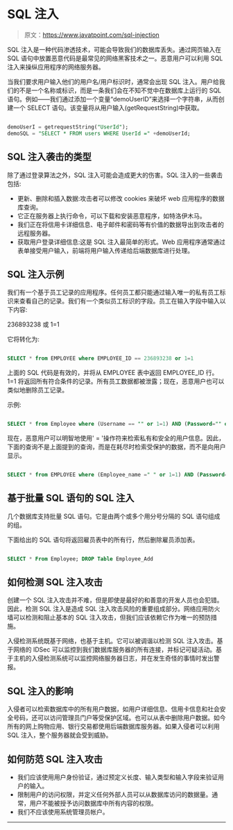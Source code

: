 # SQL 注入

> 原文：<https://www.javatpoint.com/sql-injection>

SQL 注入是一种代码渗透技术，可能会导致我们的数据库丢失。通过网页输入在 SQL 语句中放置恶意代码是最常见的网络黑客技术之一。恶意用户可以利用 SQL 注入来操纵应用程序的网络服务器。

当我们要求用户输入他们的用户名/用户标识时，通常会出现 SQL 注入。用户给我们的不是一个名称或标识，而是一条我们会在不知不觉中在数据库上运行的 SQL 语句。例如——我们通过添加一个变量“demoUserID”来选择一个字符串，从而创建一个 SELECT 语句。该变量将从用户输入(getRequestString)中获取。

```sql

demoUserI = getrequestString("UserId");
demoSQL = "SELECT * FROM users WHERE UserId =" +demoUserId;

```

## SQL 注入袭击的类型

除了通过登录算法之外，SQL 注入可能会造成更大的伤害。SQL 注入的一些袭击包括:

*   更新、删除和插入数据:攻击者可以修改 cookies 来破坏 web 应用程序的数据库查询。
*   它正在服务器上执行命令，可以下载和安装恶意程序，如特洛伊木马。
*   我们正在将信用卡详细信息、电子邮件和密码等有价值的数据导出到攻击者的远程服务器。
*   获取用户登录详细信息:这是 SQL 注入最简单的形式。Web 应用程序通常通过表单接受用户输入，前端将用户输入传递给后端数据库进行处理。

## SQL 注入示例

我们有一个基于员工记录的应用程序。任何员工都只能通过输入唯一的私有员工标识来查看自己的记录。我们有一个类似员工标识的字段。员工在输入字段中输入以下内容:

236893238 或 1=1

它将转化为:

```sql

SELECT * from EMPLOYEE where EMPLOYEE_ID == 236893238 or 1=1

```

上面的 SQL 代码是有效的，并将从 EMPLOYEE 表中返回 EMPLOYEE_ID 行。1=1 将返回所有符合条件的记录。所有员工数据都被泄露；现在，恶意用户也可以类似地删除员工记录。

示例:

```sql

SELECT * from Employee where (Username == "" or 1=1) AND (Password="" or 1=1).

```

现在，恶意用户可以明智地使用' = '操作符来检索私有和安全的用户信息。因此，下面的查询不是上面提到的查询，而是在耗尽时检索受保护的数据，而不是向用户显示。

```sql

SELECT * from EMPLOYEE where (Employee_name =" " or 1=1) AND (Password=" " or 1=1)

```

## 基于批量 SQL 语句的 SQL 注入

几个数据库支持批量 SQL 语句。它是由两个或多个用分号分隔的 SQL 语句组成的组。

下面给出的 SQL 语句将返回雇员表中的所有行，然后删除雇员添加表。

```sql

SELECT * From Employee; DROP Table Employee_Add

```

## 如何检测 SQL 注入攻击

创建一个 SQL 注入攻击并不难，但是即使是最好的和善意的开发人员也会犯错。因此，检测 SQL 注入是造成 SQL 注入攻击风险的重要组成部分。网络应用防火墙可以检测和阻止基本的 SQL 注入攻击，但我们应该依赖它作为唯一的预防措施。

入侵检测系统既基于网络，也基于主机。它可以被调谐以检测 SQL 注入攻击。基于网络的 IDSec 可以监控到我们数据库服务器的所有连接，并标记可疑活动。基于主机的入侵检测系统可以监控网络服务器日志，并在发生奇怪的事情时发出警报。

## SQL 注入的影响

入侵者可以检索数据库中的所有用户数据，如用户详细信息、信用卡信息和社会安全号码，还可以访问管理员门户等受保护区域。也可以从表中删除用户数据。如今所有的网上购物应用、银行交易都使用后端数据库服务器。如果入侵者可以利用 SQL 注入，整个服务器就会受到威胁。

## 如何防范 SQL 注入攻击

*   我们应该使用用户身份验证，通过预定义长度、输入类型和输入字段来验证用户的输入。
*   限制用户的访问权限，并定义任何外部人员可以从数据库访问的数据量。通常，用户不能被授予访问数据库中所有内容的权限。
*   我们不应该使用系统管理员帐户。

* * *